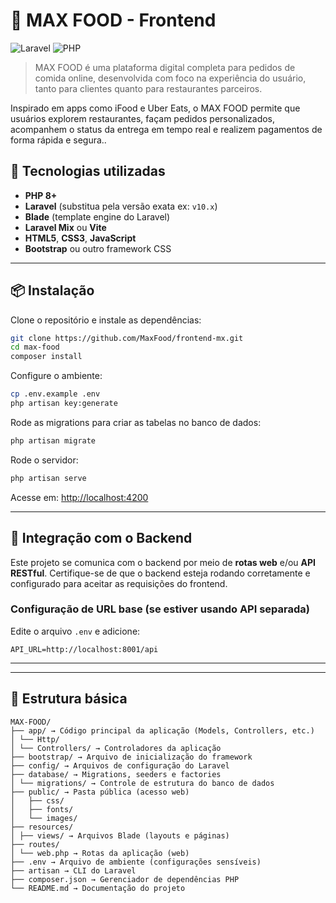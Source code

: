 
# 🍔 MAX FOOD - Frontend

![Laravel](https://img.shields.io/badge/Laravel-Framework-red)
![PHP](https://img.shields.io/badge/PHP-8%2B-blue)


> MAX FOOD é uma plataforma digital completa para pedidos de comida online, desenvolvida com foco na experiência do usuário, tanto para clientes quanto para restaurantes parceiros.

Inspirado em apps como iFood e Uber Eats, o MAX FOOD permite que usuários explorem restaurantes, façam pedidos personalizados, acompanhem o status da entrega em tempo real e realizem pagamentos de forma rápida e segura..


## 🚀 Tecnologias utilizadas

- **PHP 8+**
- **Laravel** (substitua pela versão exata ex: `v10.x`)
- **Blade** (template engine do Laravel)
- **Laravel Mix** ou **Vite**
- **HTML5**, **CSS3**, **JavaScript**
- **Bootstrap** ou outro framework CSS

---

## 📦 Instalação

Clone o repositório e instale as dependências:

```bash
git clone https://github.com/MaxFood/frontend-mx.git
cd max-food
composer install
```

Configure o ambiente:

```bash
cp .env.example .env
php artisan key:generate
```

Rode as migrations para criar as tabelas no banco de dados:

```bash
php artisan migrate
```

Rode o servidor:

```bash
php artisan serve
```

Acesse em: [http://localhost:4200](http://localhost:4200)

---

## 🔗 Integração com o Backend

Este projeto se comunica com o backend por meio de **rotas web** e/ou **API RESTful**. Certifique-se de que o backend esteja rodando corretamente e configurado para aceitar as requisições do frontend.

### Configuração de URL base (se estiver usando API separada)

Edite o arquivo `.env` e adicione:

```env
API_URL=http://localhost:8001/api
```

---

---

## 📁 Estrutura básica

```
MAX-FOOD/
├── app/ → Código principal da aplicação (Models, Controllers, etc.)
│ └── Http/
│ └── Controllers/ → Controladores da aplicação
├── bootstrap/ → Arquivo de inicialização do framework
├── config/ → Arquivos de configuração do Laravel
├── database/ → Migrations, seeders e factories
│ └── migrations/ → Controle de estrutura do banco de dados
├── public/ → Pasta pública (acesso web)
│   ├── css/
│   ├── fonts/
│   └── images/
├── resources/
│ ├── views/ → Arquivos Blade (layouts e páginas)
├── routes/
│ └── web.php → Rotas da aplicação (web)
├── .env → Arquivo de ambiente (configurações sensíveis)
├── artisan → CLI do Laravel
├── composer.json → Gerenciador de dependências PHP
└── README.md → Documentação do projeto
```


